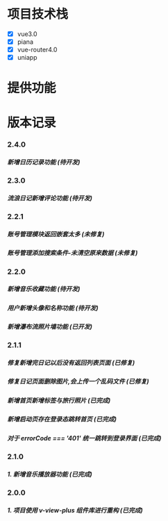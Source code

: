 <!--
 * @Description: 项目文档说明
 * @Author: panrui
 * @Date: 2023-11-02 21:32:25
 * @LastEditTime: 2024-07-17 10:32:08
 * @LastEditors: panr99 1547177202@qq.com
 * 不忘初心,不负梦想
-->

# 项目技术栈

- [x] vue3.0
- [x] piana
- [x] vue-router4.0
- [x] uniapp

# 提供功能

# 版本记录

### 2.4.0

##### 新增日历记录功能 (待开发)

### 2.3.0

##### 流浪日记新增评论功能 (待开发)

### 2.2.1

##### 账号管理模块返回嵌套太多 (未修复)

##### 账号管理添加搜索条件-未清空原来数据 (未修复)

### 2.2.0

##### 新增音乐收藏功能 (待开发)

##### 用户新增头像和名称功能 (待开发)

##### 新增瀑布流照片墙功能 (已开发)

### 2.1.1

##### 修复新增完日记以后没有返回列表页面 (已修复)

##### 修复日记页面删除图片,会上传一个乱码文件 (已修复)

##### 新增首页新增标签与旅行照片 (已完成)

##### 新增启动页存在登录态跳转首页 (已完成)

##### 对于 errorCode === '401' 统一跳转到登录界面 (已完成)

### 2.1.0

##### 1. 新增音乐播放器功能 (已完成)

### 2.0.0

##### 1. 项目使用 v-view-plus 组件库进行重构 (已完成)
